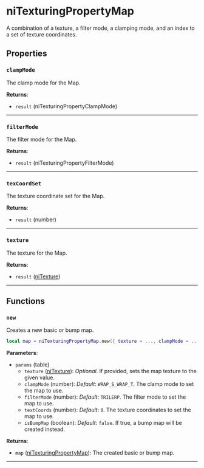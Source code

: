 # niTexturingPropertyMap

A combination of a texture, a filter mode, a clamping mode, and an index to a set of texture coordinates.

## Properties

### `clampMode`

The clamp mode for the Map.

**Returns**:

* `result` (niTexturingPropertyClampMode)

***

### `filterMode`

The filter mode for the Map.

**Returns**:

* `result` (niTexturingPropertyFilterMode)

***

### `texCoordSet`

The texture coordinate set for the Map.

**Returns**:

* `result` (number)

***

### `texture`

The texture for the Map.

**Returns**:

* `result` ([niTexture](../../types/niTexture))

***

## Functions

### `new`

Creates a new basic or bump map.

```lua
local map = niTexturingPropertyMap.new({ texture = ..., clampMode = ..., filterMode = ..., textCoords = ..., isBumpMap = ... })
```

**Parameters**:

* `params` (table)
	* `texture` ([niTexture](../../types/niTexture)): *Optional*. If provided, sets the map texture to the given value.
	* `clampMode` (number): *Default*: `WRAP_S_WRAP_T`. The clamp mode to set the map to use.
	* `filterMode` (number): *Default*: `TRILERP`. The filter mode to set the map to use.
	* `textCoords` (number): *Default*: `0`. The texture coordinates to set the map to use.
	* `isBumpMap` (boolean): *Default*: `false`. If true, a bump map will be created instead.

**Returns**:

* `map` ([niTexturingPropertyMap](../../types/niTexturingPropertyMap)): The created basic or bump map.

***

